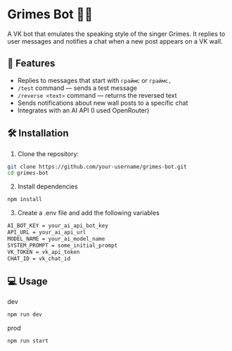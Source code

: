 # Grimes Bot 🤖🎤

A VK bot that emulates the speaking style of the singer Grimes. It replies to user messages and notifies a chat when a new post appears on a VK wall.

## 🚀 Features

- Replies to messages that start with `граймс` or `граймс,`
- `/test` command — sends a test message
- `/reverse <text>` command — returns the reversed text
- Sends notifications about new wall posts to a specific chat
- Integrates with an AI API (I used OpenRouter)

## 🛠️ Installation

1. Clone the repository:

```bash
git clone https://github.com/your-username/grimes-bot.git
cd grimes-bot
```

2. Install dependencies

```bash
npm install
```

3. Create a .env file and add the following variables

```bash
AI_BOT_KEY = your_ai_api_bot_key
API_URL = your_ai_api_url
MODEL_NAME = your_ai_model_name
SYSTEM_PROMPT = some_initial_prompt
VK_TOKEN = vk_api_token
CHAT_ID = vk_chat_id
```

## 💻 Usage

dev

```bash
npm run dev
```

prod

```bash
npm run start
```
